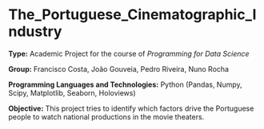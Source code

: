 # The_Portuguese_Cinematographic_Industry

**Type:** Academic Project for the course of *Programming for Data Science*

**Group:** Francisco Costa, João Gouveia, Pedro Riveira, Nuno Rocha

**Programming Languages and Technologies:** Python (Pandas, Numpy, Scipy, Matplotlib, Seaborn, Holoviews)

**Objective:** This project tries to identify which factors drive the Portuguese people to watch national productions in the movie theaters.
